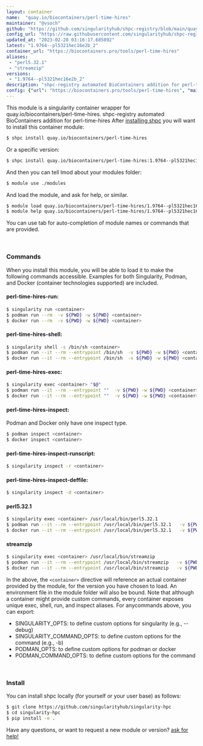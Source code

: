```yaml
---
layout: container
name:  "quay.io/biocontainers/perl-time-hires"
maintainer: "@vsoch"
github: "https://github.com/singularityhub/shpc-registry/blob/main/quay.io/biocontainers/perl-time-hires/container.yaml"
config_url: "https://raw.githubusercontent.com/singularityhub/shpc-registry/main/quay.io/biocontainers/perl-time-hires/container.yaml"
updated_at: "2023-02-28 03:16:17.685892"
latest: "1.9764--pl5321hec16e2b_2"
container_url: "https://biocontainers.pro/tools/perl-time-hires"
aliases:
 - "perl5.32.1"
 - "streamzip"
versions:
 - "1.9764--pl5321hec16e2b_2"
description: "shpc-registry automated BioContainers addition for perl-time-hires"
config: {"url": "https://biocontainers.pro/tools/perl-time-hires", "maintainer": "@vsoch", "description": "shpc-registry automated BioContainers addition for perl-time-hires", "latest": {"1.9764--pl5321hec16e2b_2": "sha256:058b7110f15320ecbfd6c52bf18536c4f034eace8ec8740a8043b4091142fb40"}, "tags": {"1.9764--pl5321hec16e2b_2": "sha256:058b7110f15320ecbfd6c52bf18536c4f034eace8ec8740a8043b4091142fb40"}, "docker": "quay.io/biocontainers/perl-time-hires", "aliases": {"perl5.32.1": "/usr/local/bin/perl5.32.1", "streamzip": "/usr/local/bin/streamzip"}}
---
```


This module is a singularity container wrapper for quay.io/biocontainers/perl-time-hires.
shpc-registry automated BioContainers addition for perl-time-hires
After [installing shpc](#install) you will want to install this container module:


```bash
$ shpc install quay.io/biocontainers/perl-time-hires
```

Or a specific version:

```bash
$ shpc install quay.io/biocontainers/perl-time-hires:1.9764--pl5321hec16e2b_2
```

And then you can tell lmod about your modules folder:

```bash
$ module use ./modules
```

And load the module, and ask for help, or similar.

```bash
$ module load quay.io/biocontainers/perl-time-hires/1.9764--pl5321hec16e2b_2
$ module help quay.io/biocontainers/perl-time-hires/1.9764--pl5321hec16e2b_2
```

You can use tab for auto-completion of module names or commands that are provided.

<br>

### Commands

When you install this module, you will be able to load it to make the following commands accessible.
Examples for both Singularity, Podman, and Docker (container technologies supported) are included.

#### perl-time-hires-run:

```bash
$ singularity run <container>
$ podman run --rm  -v ${PWD} -w ${PWD} <container>
$ docker run --rm  -v ${PWD} -w ${PWD} <container>
```

#### perl-time-hires-shell:

```bash
$ singularity shell -s /bin/sh <container>
$ podman run --it --rm --entrypoint /bin/sh  -v ${PWD} -w ${PWD} <container>
$ docker run --it --rm --entrypoint /bin/sh  -v ${PWD} -w ${PWD} <container>
```

#### perl-time-hires-exec:

```bash
$ singularity exec <container> "$@"
$ podman run --it --rm --entrypoint ""  -v ${PWD} -w ${PWD} <container> "$@"
$ docker run --it --rm --entrypoint ""  -v ${PWD} -w ${PWD} <container> "$@"
```

#### perl-time-hires-inspect:

Podman and Docker only have one inspect type.

```bash
$ podman inspect <container>
$ docker inspect <container>
```

#### perl-time-hires-inspect-runscript:

```bash
$ singularity inspect -r <container>
```

#### perl-time-hires-inspect-deffile:

```bash
$ singularity inspect -d <container>
```


#### perl5.32.1

```bash
$ singularity exec <container> /usr/local/bin/perl5.32.1
$ podman run --it --rm --entrypoint /usr/local/bin/perl5.32.1   -v ${PWD} -w ${PWD} <container> -c " $@"
$ docker run --it --rm --entrypoint /usr/local/bin/perl5.32.1   -v ${PWD} -w ${PWD} <container> -c " $@"
```


#### streamzip

```bash
$ singularity exec <container> /usr/local/bin/streamzip
$ podman run --it --rm --entrypoint /usr/local/bin/streamzip   -v ${PWD} -w ${PWD} <container> -c " $@"
$ docker run --it --rm --entrypoint /usr/local/bin/streamzip   -v ${PWD} -w ${PWD} <container> -c " $@"
```



In the above, the `<container>` directive will reference an actual container provided
by the module, for the version you have chosen to load. An environment file in the
module folder will also be bound. Note that although a container
might provide custom commands, every container exposes unique exec, shell, run, and
inspect aliases. For anycommands above, you can export:

 - SINGULARITY_OPTS: to define custom options for singularity (e.g., --debug)
 - SINGULARITY_COMMAND_OPTS: to define custom options for the command (e.g., -b)
 - PODMAN_OPTS: to define custom options for podman or docker
 - PODMAN_COMMAND_OPTS: to define custom options for the command

<br>

### Install

You can install shpc locally (for yourself or your user base) as follows:

```bash
$ git clone https://github.com/singularityhub/singularity-hpc
$ cd singularity-hpc
$ pip install -e .
```

Have any questions, or want to request a new module or version? [ask for help!](https://github.com/singularityhub/singularity-hpc/issues)
